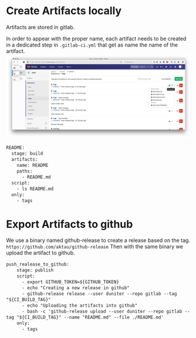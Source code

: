 # Create Artifacts locally
Artifacts are stored in gitlab.

In order to appear with the proper name, each artifact needs to be created in a dedicated step in `.gitlab-ci.yml` that get as name the name of the artifact.
![](images/SynchronizeReleases-870e5d34.png)

```
README:
  stage: build
  artifacts:
    name: README
    paths:
      - README.md
  script:
    - ls README.md
  only:
    - tags
```

# Export Artifacts to github
We use a binary named github-release to create a release based on the tag.
`https://github.com/aktau/github-release`
Then with the same binary we upload the artifact to github.

```
push_realease_to_github:
    stage: publish
    script:
      - export GITHUB_TOKEN=${GITHUB_TOKEN}
      - echo "Creating a new release in github"
      - github-release release --user duniter --repo gitlab --tag "${CI_BUILD_TAG}"
      - echo "Uploading the artifacts into github"
      - bash -c 'github-release upload --user duniter --repo gitlab --tag "${CI_BUILD_TAG}" --name "README.md" --file ./README.md'
    only:
      - tags
```
